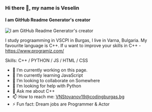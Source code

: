 ### Hi there 👋, my name is Veselin
#### I am GitHub Readme Generator's creator
![I am GitHub Readme Generator's creator](https://4.bp.blogspot.com/-PpwEGHv3ppQ/UCeZxG4YKSI/AAAAAAAAEmo/ycnF2KfRUTQ/s1600/hd-dolphin-wallpaper-with-a-dolphin-with-head-out-of-the-water-hd-dolphins-wallpapers-backgrounds-.jpg)

I study prograamming in VSCPI in Burgas, I live in Varna, Bulgaria. My favourite language is C++. If u want to improve your skills in C++ - https://www.programiz.com/

Skills: C++ / PYTHON / JS / HTML / CSS

- 🔭 I’m currently working on this page. 
- 🌱 I’m currently learning JavaScript 
- 👯 I’m looking to collaborate on Somewhere 
- 🤔 I’m looking for help with Python 
- 💬 Ask me about C++ 
- 📫 How to reach me: VNStoyanov19@codingburgas.bg 
- ⚡ Fun fact: Dream jobs are Programmer & Actor 




